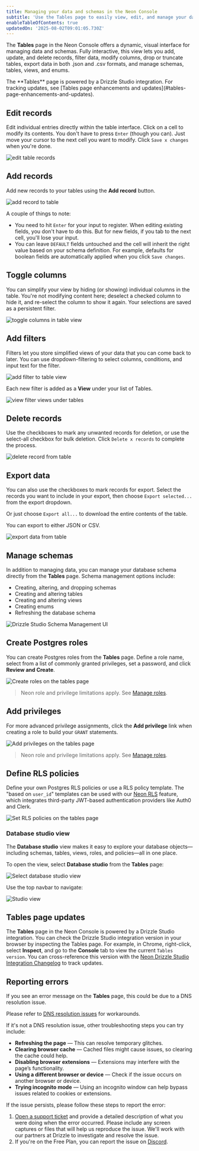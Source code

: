 ```yaml
---
title: Managing your data and schemas in the Neon Console
subtitle: 'Use the Tables page to easily view, edit, and manage your data and schemas'
enableTableOfContents: true
updatedOn: '2025-08-02T09:01:05.730Z'
---
```


The **Tables** page in the Neon Console offers a dynamic, visual interface for managing data and schemas. Fully interactive, this view lets you add, update, and delete records, filter data, modify columns, drop or truncate tables, export data in both .json and .csv formats, and manage schemas, tables, views, and enums.

<Admonition type="note">
The **Tables** page is powered by a Drizzle Studio integration. For tracking updates, see [Tables page enhancements and updates](#tables-page-enhancements-and-updates).
</Admonition>

## Edit records

Edit individual entries directly within the table interface. Click on a cell to modify its contents. You don't have to press `Enter` (though you can). Just move your cursor to the next cell you want to modify. Click `Save x changes` when you're done.

![edit table records](/docs/manage/edit_record_drizzle.png)

## Add records

Add new records to your tables using the **Add record** button.

![add record to table](/docs/manage/add_record_drizzle.png)

A couple of things to note:

- You need to hit `Enter` for your input to register. When editing existing fields, you don't have to do this. But for new fields, if you tab to the next cell, you'll lose your input.
- You can leave `DEFAULT` fields untouched and the cell will inherit the right value based on your schema definition. For example, defaults for boolean fields are automatically applied when you click `Save changes`.

## Toggle columns

You can simplify your view by hiding (or showing) individual columns in the table. You're not modifying content here; deselect a checked column to hide it, and re-select the column to show it again. Your selections are saved as a persistent filter.

![toggle columns in table view](/docs/manage/toggle_columns_drizzle.gif)

## Add filters

Filters let you store simplified views of your data that you can come back to later. You can use dropdown-filtering to select columns, conditions, and input text for the filter.

![add filter to table view](/docs/manage/filter_drizzle.gif)

Each new filter is added as a **View** under your list of Tables.

![view filter views under tables](/docs/manage/view_filters_drizzle.gif)

## Delete records

Use the checkboxes to mark any unwanted records for deletion, or use the select-all checkbox for bulk deletion. Click `Delete x records` to complete the process.

![delete record from table](/docs/manage/delete_record_drizzle.png)

## Export data

You can also use the checkboxes to mark records for export. Select the records you want to include in your export, then choose `Export selected...` from the export dropdown.

Or just choose `Export all...` to download the entire contents of the table.

You can export to either JSON or CSV.

![export data from table](/docs/manage/export_drizzle.png)

## Manage schemas

In addition to managing data, you can manage your database schema directly from the **Tables** page. Schema management options include:

- Creating, altering, and dropping schemas
- Creating and altering tables
- Creating and altering views
- Creating enums
- Refreshing the database schema

![Drizzle Studio Schema Management UI](/docs/changelog/drizzle_schema_mgmt.png)

## Create Postgres roles

You can create Postgres roles from the **Tables** page. Define a role name, select from a list of commonly granted privileges, set a password, and click **Review and Create**.

![Create roles on the tables page](/docs/changelog/tables_page_create_roles.png)

> Neon role and privilege limitations apply. See [Manage roles](/docs/manage/roles).

## Add privileges

For more advanced privilege assignments, click the **Add privilege** link when creating a role to build your `GRANT` statements.

![Add privileges on the tables page](/docs/changelog/tables_page_add_privileges.png)

> Neon role and privilege limitations apply. See [Manage roles](/docs/manage/roles).

## Define RLS policies

Define your own Postgres RLS policies or use a RLS policy template. The "based on `user_id`" templates can be used with our [Neon RLS](/docs/guides/neon-rls) feature, which integrates third-party JWT-based authentication providers like Auth0 and Clerk.

![Set RLS policies on the tables page](/docs/changelog/tables_page_rls_policies.png)

### Database studio view

The **Database studio** view makes it easy to explore your database objects—including schemas, tables, views, roles, and policies—all in one place.

To open the view, select **Database studio** from the **Tables** page:

![Select database studio view](/docs/changelog/tables_page_select_studio_view.png)

Use the top navbar to navigate:

![Studio view](/docs/changelog/tables_page_studio_view.png)

## Tables page updates

The **Tables** page in the Neon Console is powered by a Drizzle Studio integration. You can check the Drizzle Studio integration version in your browser by inspecting the Tables page. For example, in Chrome, right-click, select **Inspect**, and go to the **Console** tab to view the current `Tables version`. You can cross-reference this version with the [Neon Drizzle Studio Integration Changelog](https://github.com/neondatabase/neon-drizzle-studio-changelog/blob/main/CHANGELOG.md) to track updates.

## Reporting errors

If you see an error message on the **Tables** page, this could be due to a DNS resolution issue.

Please refer to [DNS resolution issues](/docs/connect/connection-errors#dns-resolution-issues) for workarounds.

If it's not a DNS resolution issue, other troubleshooting steps you can try include:

- **Refreshing the page** — This can resolve temporary glitches.
- **Clearing browser cache** — Cached files might cause issues, so clearing the cache could help.
- **Disabling browser extensions** — Extensions may interfere with the page’s functionality.
- **Using a different browser or device** — Check if the issue occurs on another browser or device.
- **Trying incognito mode** — Using an incognito window can help bypass issues related to cookies or extensions.

If the issue persists, please follow these steps to report the error:

1. [Open a support ticket](https://console.neon.tech/app/projects?modal=support) and provide a detailed description of what you were doing when the error occurred. Please include any screen captures or files that will help us reproduce the issue. We'll work with our partners at Drizzle to investigate and resolve the issue.
2. If you're on the Free Plan, you can report the issue on [Discord](https://discord.gg/92vNTzKDGp).
